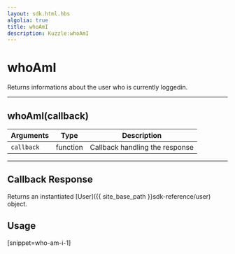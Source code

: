 ```yaml
---
layout: sdk.html.hbs
algolia: true
title: whoAmI
description: Kuzzle:whoAmI
---
```

  

# whoAmI
Returns informations about the user who is currently loggedin.

---

## whoAmI(callback)

| Arguments | Type | Description |
|---------------|---------|----------------------------------------|
| ``callback`` | function | Callback handling the response |

---

## Callback Response

Returns an instantiated [User]({{ site_base_path }}sdk-reference/user) object.

## Usage

[snippet=who-am-i-1]
